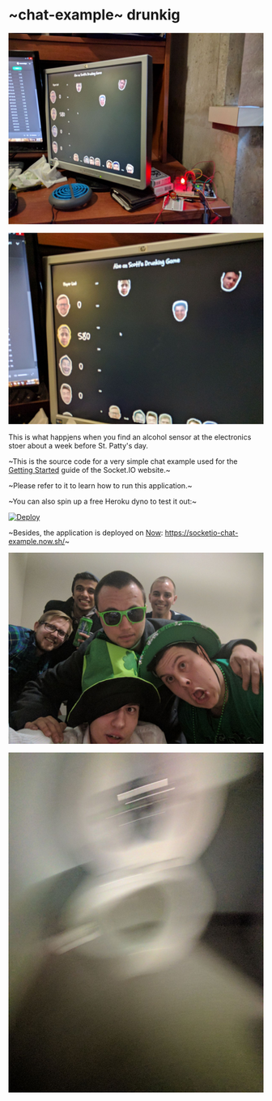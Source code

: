 # ~chat-example~ drunkig

![the ame](https://github.com/abejfehr/drunking/blob/master/1.jpg?raw=true)

![](https://github.com/abejfehr/drunking/blob/master/2.jpg?raw=true)

This is what happjens when you find an alcohol sensor at the electronics stoer about a week before St. Patty's day.

~This is the source code for a very simple chat example used for the [Getting Started](http://socket.io/get-started/chat/) guide of the Socket.IO website.~

~Please refer to it to learn how to run this application.~

~You can also spin up a free Heroku dyno to test it out:~

[![Deploy](https://www.herokucdn.com/deploy/button.png)](https://heroku.com/deploy?template=https://github.com/socketio/chat-example)

~Besides, the application is deployed on [Now](https://zeit.co/now): https://socketio-chat-example.now.sh/~

![](https://github.com/abejfehr/drunking/blob/master/3.jpg?raw=true)

![](https://github.com/abejfehr/drunking/blob/master/4.jpg?raw=true)
